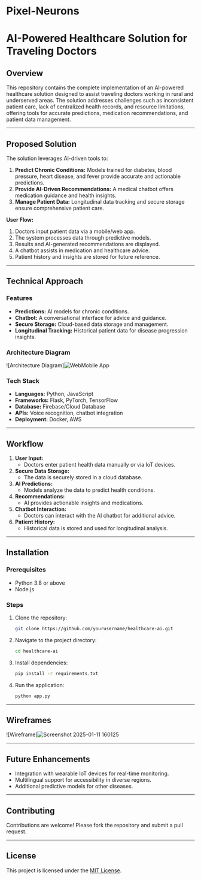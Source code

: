 # Pixel-Neurons
# AI-Powered Healthcare Solution for Traveling Doctors

## Overview
This repository contains the complete implementation of an AI-powered healthcare solution designed to assist traveling doctors working in rural and underserved areas. The solution addresses challenges such as inconsistent patient care, lack of centralized health records, and resource limitations, offering tools for accurate predictions, medication recommendations, and patient data management.

---

## Proposed Solution
The solution leverages AI-driven tools to:

1. **Predict Chronic Conditions:** Models trained for diabetes, blood pressure, heart disease, and fever provide accurate and actionable predictions.
2. **Provide AI-Driven Recommendations:** A medical chatbot offers medication guidance and health insights.
3. **Manage Patient Data:** Longitudinal data tracking and secure storage ensure comprehensive patient care.

**User Flow:**
1. Doctors input patient data via a mobile/web app.
2. The system processes data through predictive models.
3. Results and AI-generated recommendations are displayed.
4. A chatbot assists in medication and healthcare advice.
5. Patient history and insights are stored for future reference.

---

## Technical Approach

### Features
- **Predictions:** AI models for chronic conditions.
- **Chatbot:** A conversational interface for advice and guidance.
- **Secure Storage:** Cloud-based data storage and management.
- **Longitudinal Tracking:** Historical patient data for disease progression insights.

### Architecture Diagram
![Architecture Diagram]![WebMobile App](https://github.com/user-attachments/assets/6a000143-0098-4bf7-9c61-8cefcf31f147)


### Tech Stack
- **Languages:** Python, JavaScript
- **Frameworks:** Flask, PyTorch, TensorFlow
- **Database:** Firebase/Cloud Database
- **APIs:** Voice recognition, chatbot integration
- **Deployment:** Docker, AWS

---

## Workflow

1. **User Input:**
   - Doctors enter patient health data manually or via IoT devices.
2. **Secure Data Storage:**
   - The data is securely stored in a cloud database.
3. **AI Predictions:**
   - Models analyze the data to predict health conditions.
4. **Recommendations:**
   - AI provides actionable insights and medications.
5. **Chatbot Interaction:**
   - Doctors can interact with the AI chatbot for additional advice.
6. **Patient History:**
   - Historical data is stored and used for longitudinal analysis.

---

## Installation

### Prerequisites
- Python 3.8 or above
- Node.js

### Steps
1. Clone the repository:
   ```bash
   git clone https://github.com/yourusername/healthcare-ai.git
   ```
2. Navigate to the project directory:
   ```bash
   cd healthcare-ai
   ```
3. Install dependencies:
   ```bash
   pip install -r requirements.txt
   ```
4. Run the application:
   ```bash
   python app.py
   ```

---

## Wireframes
![Wireframe]![Screenshot 2025-01-11 160125](https://github.com/user-attachments/assets/89ef0855-964d-43b0-aef8-ae760cdea5f7)


---

## Future Enhancements
- Integration with wearable IoT devices for real-time monitoring.
- Multilingual support for accessibility in diverse regions.
- Additional predictive models for other diseases.

---

## Contributing
Contributions are welcome! Please fork the repository and submit a pull request.

---

## License
This project is licensed under the [MIT License](LICENSE).
